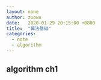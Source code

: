 ```yaml
---
layout: none
author: zuowu
date:   2020-01-29 20:15:00 +0800
title:  "算法基础"
categories: 
  - note
  - algorithm 
---
```


## algorithm ch1